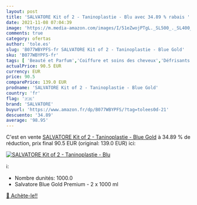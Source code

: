 ```yaml
---
layout: post
title: 'SALVATORE Kit of 2 - Taninoplastie - Blu avec 34.89 % rabais '
date: 2021-11-08 07:04:39
image: 'https://m.media-amazon.com/images/I/51eZwojPTgL._SL500_._SL400_.jpg'
comments: true
category: ofertas
author: 'tole.es'
slug: 'B077WBYPFS-fr SALVATORE Kit of 2 - Taninoplastie - Blue Gold'
sku: 'B077WBYPFS-fr'
tags: [ 'Beauté et Parfum','Coiffure et soins des cheveux','Défrisants','Permanentes et texturisants','salvatore', ]
actualPrice: 90.5 EUR
currency: EUR
price: 90.5
comparePrice: 139.0 EUR
prodname: 'SALVATORE Kit of 2 - Taninoplastie - Blue Gold'
country: 'fr'
flag: '🇫🇷'
brand: 'SALVATORE'
buyurl: 'https://www.amazon.fr/dp/B077WBYPFS/?tag=tolees0d-21'
descuento: '34.89'
average: '98.95'
---
```


C'est en vente [SALVATORE Kit of 2 - Taninoplastie - Blue Gold](https://www.amazon.fr/dp/B077WBYPFS/?tag=tolees0d-21)  à  34.89 % de réduction, prix final  90.5 EUR (original: 139.0 EUR) ici:

[![SALVATORE Kit of 2 - Taninoplastie - Blu](https://m.media-amazon.com/images/I/51eZwojPTgL._SL500_._SL400_.jpg)](https://www.amazon.fr/dp/B077WBYPFS/?tag=tolees0d-21)

ℹ️:

- Nombre dunités: 1000.0
- Salvatore Blue Gold Premium - 2 x 1000 ml

[🛒 Achète-le!!](https://www.amazon.fr/dp/B077WBYPFS/?tag=tolees0d-21)
